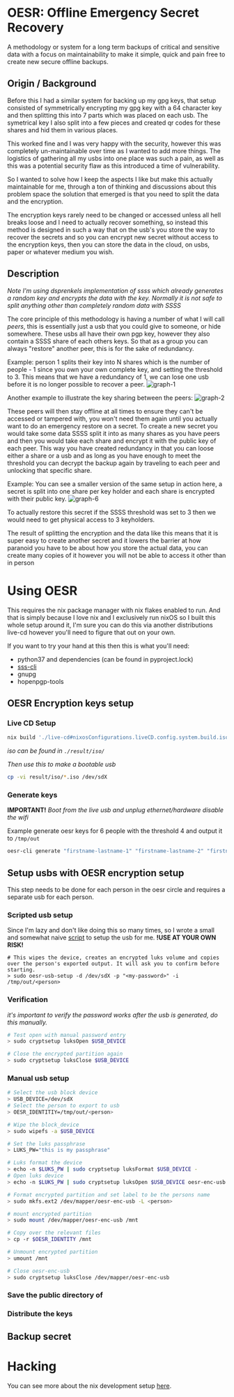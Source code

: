# OESR: Offline Emergency Secret Recovery 

A methodology or system for a long term backups of critical and sensitive data with a focus on maintainability to make it simple, quick and pain free to create new secure offline backups. 


## Origin / Background 

Before this I had a similar system for backing up my gpg keys, that setup consisted of symmetrically encrypting my gpg key with a 64 character key and then splitting this into 7 parts which was placed on each usb. The symetrical key I also split into a few pieces and created qr codes for these shares and hid them in various places.

This worked fine and I was very happy with the security, however this was completely un-maintainable over time as I wanted to add more things. The logistics of gathering all my usbs into one place was such a pain, as well as this was a potential security flaw as this introduced a time of vulnerability.

So I wanted to solve how I keep the aspects I like but make this actually maintainable for me, through a ton of thinking and discussions about this problem space the solution that emerged is that you need to split the data and the encryption. 

The encryption keys rarely need to be changed or accessed unless all hell breaks loose and I need to actually recover something, so instead this method is designed in such a way that on the usb's you store the way to recover the secrets and so you can encrypt new secret without access to the encryption keys, then you can store the data in the cloud, on usbs, paper or whatever medium you wish.

## Description

*Note I'm using dsprenkels implementation of ssss which already generates a random key and encrypts the data with the key. Normally it is not safe to split anything other than completely random data with SSSS*

The core principle of this methodology is having a number of what I will call _peers_, this is essentially just a usb that you could give to someone, or hide somewhere. These usbs all have their own pgp key, however they also contain a SSSS share of each others keys. So that as a group you can always "restore" another peer, this is for the sake of redundancy. 

Example: person 1 splits their key into N shares which is the number of people - 1 since you own your own complete key, and setting the threshold to 3. This means that we have a redundancy of 1, we can lose one usb before it is no longer possible to recover a peer.
![graph-1](./media/ssss-split-graph.png)

Another example to illustrate the key sharing between the peers:
![graph-2](./media/private-key-share-distribution.png)

These peers will then stay offline at all times to ensure they can't be accessed or tampered with, you won't need them again until you actually want to do an emergency restore on a secret. 
To create a new secret you would take some data SSSS split it into as many shares as you have peers and then you would take each share and encrypt it with the public key of  each peer. This way you have created redundancy in that you can loose either a share or a usb and as long as you have enough to meet the threshold you can decrypt the backup again by traveling to each peer and unlocking that specific share.

Example: You can see a smaller version of the same setup in action here, a secret is split into one share per key holder and each share is encrypted with their public key.
![graph-6](./media/create-new-secure-backup-item.png)

To actually restore this secret if the SSSS threshold was set to 3 then we would need to get physical access to 3 keyholders.


The result of splitting the encryption and the data like this means that it is super easy to create another secret and it lowers the barrier at how paranoid you have to be about how you store the actual data, you can create many copies of it however you will not be able to access it other than in person

# Using OESR

This requires the nix package manager with nix flakes enabled to run. And that is simply because I love nix and I exclusively run nixOS so I built this whole setup around it, I'm sure you can do this via another distributions live-cd however you'll need to figure that out on your own.

If you want to try your hand at this then this is what you'll need:
- python37 and dependencies (can be found in pyproject.lock)
- [sss-cli](https://github.com/dsprenkels/sss-cli)
-  gnupg
-  hopenpgp-tools

## OESR Encryption keys setup
### Live CD Setup

```sh
nix build './live-cd#nixosConfigurations.liveCD.config.system.build.isoImage' 
```
_iso can be found in `./result/iso/`_ 

*Then use this to make a bootable usb*
```sh
cp -vi result/iso/*.iso /dev/sdX
```

### Generate keys

**IMPORTANT!** *Boot from the live usb and unplug ethernet/hardware disable the wifi*

Example generate oesr keys for 6 people with the threshold 4 and output it to `/tmp/out`
```sh
oesr-cli generate "firstname-lastname-1" "firstname-lastname-2" "firstname-lastname-3" "firstname-lastname-4" "firstname-lastname-5" "firstname-lastname-6" -t 3 -o /tmp/out
```

## Setup usbs with OESR encryption setup

This step needs to be done for each person in the oesr circle and requires a separate usb for each person.

### Scripted usb setup
Since I'm lazy and don't like doing this so many times, so I wrote a small and somewhat naive [script](./oesr_usb_setup.py) to setup the usb for me. **!USE AT YOUR OWN RISK!**
```
# This wipes the device, creates an encrypted luks volume and copies over the person's exported output. It will ask you to confirm before starting.
> sudo oesr-usb-setup -d /dev/sdX -p "<my-password>" -i /tmp/out/<person>
```

### Verification
_it's important to verify the password works after the usb is generated, do this manually._

```sh
# Test open with manual password entry
> sudo cryptsetup luksOpen $USB_DEVICE

# Close the encrypted partition again
> sudo cryptsetup luksClose $USB_DEVICE
```

### Manual usb setup

```sh
# Select the usb block device
> USB_DEVICE=/dev/sdX
# Select the person to export to usb
> OESR_IDENTITIY=/tmp/out/<person>

# Wipe the block_device
> sudo wipefs -a $USB_DEVICE

# Set the luks passphrase
> LUKS_PW="this is my passphrase"

# Luks format the device
> echo -n $LUKS_PW | sudo cryptsetup luksFormat $USB_DEVICE -
# Open luks device
> echo -n $LUKS_PW | sudo cryptsetup luksOpen $USB_DEVICE oesr-enc-usb -

# Format encrypted partition and set label to be the persons name
> sudo mkfs.ext2 /dev/mapper/oesr-enc-usb -L <person>

# mount encrypted partition
> sudo mount /dev/mapper/oesr-enc-usb /mnt

# Copy over the relevant files
> cp -r $OESR_IDENTITY /mnt

# Unmount encrypted partition
> umount /mnt

# Close oesr-enc-usb
> sudo cryptsetup luksClose /dev/mapper/oesr-enc-usb

```


### Save the public directory of 

### Distribute the keys

## Backup secret

# Hacking

You can see more about the nix development setup [here](./docs/HACKING.md).
